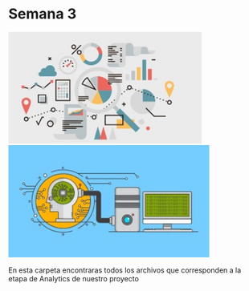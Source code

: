 # Semana 3

 
<img src="../Assets/readme semana 3 Analytics.jpeg" width=385>&ensp;<img src="../Assets/readme Semana  3ML.jpeg" width=400>


En esta carpeta encontraras todos los archivos que corresponden a la etapa de Analytics de nuestro proyecto
